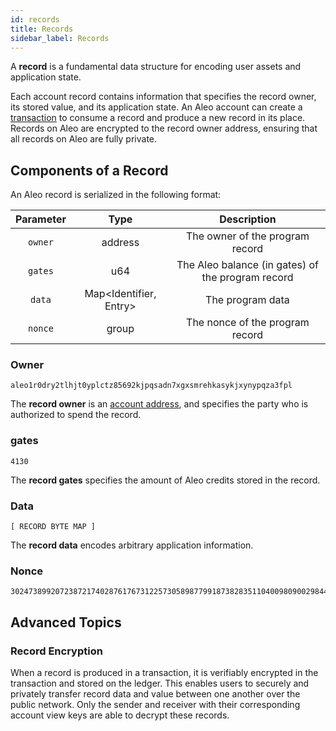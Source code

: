 ```yaml
---
id: records
title: Records
sidebar_label: Records
---
```


A **record** is a fundamental data structure for encoding user assets and application state.

Each account record contains information that specifies the record owner, its stored value, and its application state. 
An Aleo account can create a [transaction](03_transactions.md) to consume a record and produce a new record in its place.
Records on Aleo are encrypted to the record owner address, ensuring that all records on Aleo are fully private.

## Components of a Record

An Aleo record is serialized in the following format:

| Parameter |          Type          |                    Description                    |
|:---------:|:----------------------:|:-------------------------------------------------:|
|  `owner`  |        address         |          The owner of the program record          |
|  `gates`  |          u64           | The Aleo balance (in gates) of the program record |
|  `data`   | Map<Identifier, Entry> |                 The program data                  |
|  `nonce`  |         group          |          The nonce of the program record          |

### Owner

```
aleo1r0dry2tlhjt0yplctz85692kjpqsadn7xgxsmrehkasykjxynypqza3fpl
```
The **record owner** is an [account address](00_accounts.md#account-address),
and specifies the party who is authorized to spend the record.

### gates

```
4130
```

The **record gates** specifies the amount of Aleo credits stored in the record.

### Data

```
[ RECORD BYTE MAP ]
```

The **record data** encodes arbitrary application information.

### Nonce

```
3024738992072387217402876176731225730589877991873828351104009809002984426287group
```

## Advanced Topics

### Record Encryption

When a record is produced in a transaction, it is verifiably encrypted in the transaction and stored on the ledger.
This enables users to securely and privately transfer record data and value between one another over the public network. 
Only the sender and receiver with their corresponding account view keys are able to decrypt these records.

